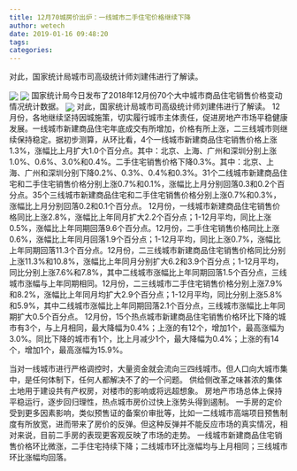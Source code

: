 ```yaml
---
title: 12月70城房价出炉：一线城市二手住宅价格继续下降
author: wetech
date: 2019-01-16 09:48:20
tags: 
categories: 
---
```

对此，国家统计局城市司高级统计师刘建伟进行了解读。
<!-- more -->
<img align="center" border="0" src="https://imgcdn.yicai.com/uppics/images/2019/01/b58b174c1fc3732431f1abd23712c4b5.jpg" />
<img align="center" border="0" src="https://imgcdn.yicai.com/uppics/images/2019/01/d400768f62101f290751d705bbdb0414.jpg" />
国家统计局今日发布了2018年12月份70个大中城市商品住宅销售价格变动情况统计数据。
<img align="center" border="0" src="https://imgcdn.yicai.com/uppics/images/2019/01/7578b22f7875da3f0b12b5e4bce0935a.jpg" />
对此，国家统计局城市司高级统计师刘建伟进行了解读。
12月份，各地继续坚持因城施策，切实履行城市主体责任，促进房地产市场平稳健康发展。一线城市新建商品住宅年底成交有所增加，价格有所上涨，二三线城市则继续保持稳定。据初步测算，从环比看，4个一线城市新建商品住宅销售价格上涨1.3%，涨幅比上月扩大1.0个百分点。其中：北京、上海、广州和深圳分别上涨1.0%、0.6%、3.0%和0.4%。二手住宅销售价格下降0.3%。其中：北京、上海、广州和深圳分别下降0.2%、0.3%、0.4%和0.3%。31个二线城市新建商品住宅和二手住宅销售价格分别上涨0.7%和0.1%，涨幅比上月分别回落0.3和0.2个百分点。35个三线城市新建商品住宅和二手住宅销售价格分别上涨0.7%和0.3%，涨幅比上月分别回落0.2和0.1个百分点。
12月份，一线城市新建商品住宅销售价格同比上涨2.8%，涨幅比上年同月扩大2.2个百分点；1-12月平均，同比上涨0.5%，涨幅比上年同期回落9.6个百分点。12月份，二手住宅销售价格同比上涨0.6%，涨幅比上年同月回落1.9个百分点；1-12月平均，同比上涨0.7%，涨幅比上年同期回落11.3个百分点。12月份，二三线城市新建商品住宅销售价格同比分别上涨11.3%和10.8%，涨幅比上年同月分别扩大6.2和3.9个百分点；1-12月平均，同比分别上涨7.6%和7.8%，其中二线城市涨幅比上年同期回落1.5个百分点，三线城市涨幅与上年同期相同。12月份，二三线城市二手住宅销售价格分别上涨7.9%和8.2%，涨幅比上年同月均扩大2.9个百分点；1-12月平均，同比分别上涨5.8%和5.9%，其中二线城市涨幅比上年同期回落2.1个百分点，三线城市涨幅比上年同期扩大0.5个百分点。
12月份，15个热点城市新建商品住宅销售价格环比下降的城市有3个，与上月相同，最大降幅为0.4%；上涨的有12个，增加1个，最高涨幅为3.0%。同比下降的城市有1个，比上月减少1个，最大降幅为0.4%；上涨的有14个，增加1个，最高涨幅为15.9%。
 
 
当对一线城市进行严格调控时，大量资金就会流向三四线城市。但人口向大城市集中，是任何体制下，任何人都解决不了的一个问题。
供给侧改革之味甚浓的集体土地用于建设共有产权房，对楼市的影响或将远超想象。
房地产市场总体上保持平稳运行，逐步回归理性，热点城市房价过快上涨势头得到遏制。
一手房的定价受到更多因素影响，类似预售证的备案价审批等，比如一二线城市高端项目预售制度有所放宽，进而带来了房价的反弹。但这种反弹并不能反应市场的真实情况，相对来说，目前二手房的表现更客观反映了市场的走势。
一线城市新建商品住宅销售价格环比微涨，二手住宅持续下降；二线城市环比涨幅均与上月相同；三线城市环比涨幅均回落。
